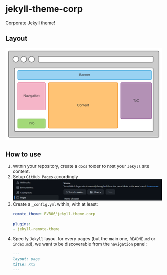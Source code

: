 # jekyll-theme-corp

Corporate Jekyll theme! 

## Layout

![](./assets/images/layout.svg)

## How to use

1. Within your repository, create a `docs` folder to host your `Jekyll` site content.
1. Setup `GitHub Pages` accordingly
    ![](./assets/images/github-pages.png)
1. Create a `_config.yml` within, with at least:
    ```yml
    remote_theme: RVR06/jekyll-theme-corp

    plugins:
    - jekyll-remote-theme 
    ```
1. Specify `Jekyll` layout for every pages (but the main one, `README.md` or `index.md`), we want to be discoverable from the `navigation` panel:
    ```md
    ---
    layout: page
    title: xxx
    ---
    ```
